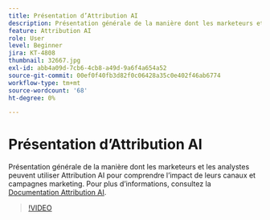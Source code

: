 ```yaml
---
title: Présentation d’Attribution AI
description: Présentation générale de la manière dont les marketeurs et les analystes peuvent utiliser Attribution AI pour comprendre l’impact de leurs canaux et campagnes marketing.
feature: Attribution AI
role: User
level: Beginner
jira: KT-4808
thumbnail: 32667.jpg
exl-id: abb4a09d-7cb6-4cb8-a49d-9a6f4a654a52
source-git-commit: 00ef0f40fb3d82f0c06428a35c0e402f46ab6774
workflow-type: tm+mt
source-wordcount: '68'
ht-degree: 0%

---
```


# Présentation d’Attribution AI

Présentation générale de la manière dont les marketeurs et les analystes peuvent utiliser Attribution AI pour comprendre l’impact de leurs canaux et campagnes marketing. Pour plus d’informations, consultez la [Documentation Attribution AI](https://experienceleague.adobe.com/docs/experience-platform/intelligent-services/attribution-ai/overview.html).

>[!VIDEO](https://video.tv.adobe.com/v/32667?learn=on)
